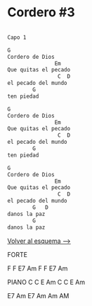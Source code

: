 # Cordero #3

```bash

Capo 1

G
Cordero de Dios
               Em
Que quitas el pecado
                C  D
el pecado del mundo
        G
ten piedad

G
Cordero de Dios
               Em
Que quitas el pecado
                C  D
el pecado del mundo
        G
ten piedad

G
Cordero de Dios
               Em
Que quitas el pecado
                C  D
el pecado del mundo
        G   D
danos la paz
        G
danos la paz

```

[Volver al esquema -->](../pentecostes.md)

FORTE

F F E7 Am
F F E7 Am

PIANO
C C E Am
C C E Am

E7 Am E7 Am Am AM
